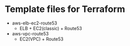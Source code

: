 # Template files for Terraform

- aws-elb-ec2-route53
  - ELB + EC2(classic) + Route53
- aws-vpc-route53
  - EC2(VPC) + Route53
